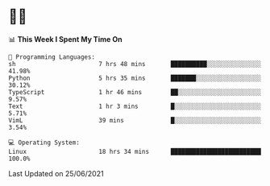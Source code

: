 # 👨‍💻
<!--START_SECTION:waka-->
📊 **This Week I Spent My Time On** 

```text
💬 Programming Languages: 
sh                       7 hrs 48 mins       ██████████░░░░░░░░░░░░░░░   41.98% 
Python                   5 hrs 35 mins       ███████░░░░░░░░░░░░░░░░░░   30.12% 
TypeScript               1 hr 46 mins        ██░░░░░░░░░░░░░░░░░░░░░░░   9.57% 
Text                     1 hr 3 mins         █░░░░░░░░░░░░░░░░░░░░░░░░   5.71% 
VimL                     39 mins             █░░░░░░░░░░░░░░░░░░░░░░░░   3.54%

💻 Operating System: 
Linux                    18 hrs 34 mins      █████████████████████████   100.0%

```


 Last Updated on 25/06/2021
<!--END_SECTION:waka-->
